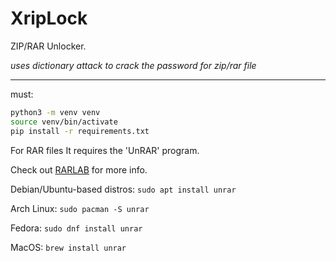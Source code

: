 # XripLock
ZIP/RAR Unlocker.

*uses dictionary attack to crack the password for zip/rar file*

---

must:
```bash
python3 -m venv venv
source venv/bin/activate
pip install -r requirements.txt
```

For RAR files It requires the 'UnRAR' program.

Check out [RARLAB](https://www.rarlab.com/rar_add.htm) for more info.

  Debian/Ubuntu-based distros:
  `sudo apt install unrar`

  Arch Linux:
    `sudo pacman -S unrar`

  Fedora:
    `sudo dnf install unrar`

MacOS:
  `brew install unrar`
